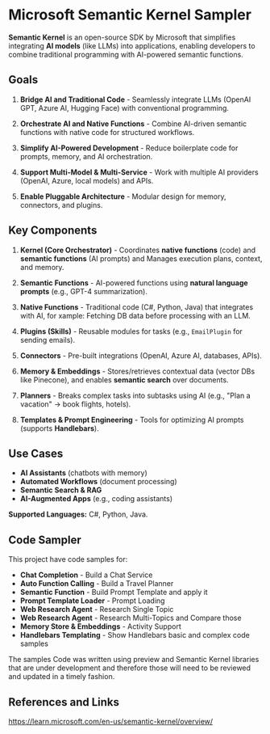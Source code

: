 ﻿# Microsoft Semantic Kernel Sampler

**Semantic Kernel** is an open-source SDK by Microsoft that simplifies integrating **AI models** (like LLMs) into applications, enabling developers to combine traditional programming with AI-powered semantic functions.

## Goals  

1. **Bridge AI and Traditional Code** - Seamlessly integrate LLMs (OpenAI GPT, Azure AI, Hugging Face) with conventional programming.  

2. **Orchestrate AI and Native Functions** - Combine AI-driven semantic functions with native code for structured workflows.  

3. **Simplify AI-Powered Development** - Reduce boilerplate code for prompts, memory, and AI orchestration.  

4. **Support Multi-Model & Multi-Service** - Work with multiple AI providers (OpenAI, Azure, local models) and APIs.  

5. **Enable Pluggable Architecture** - Modular design for memory, connectors, and plugins.  

## Key Components  

1. **Kernel (Core Orchestrator)** - Coordinates **native functions** (code) and **semantic functions** (AI prompts) and Manages execution plans, context, and memory.  

2. **Semantic Functions** - AI-powered functions using **natural language prompts** (e.g., GPT-4 summarization).  

3. **Native Functions** - Traditional code (C#, Python, Java) that integrates with AI, for xample: Fetching DB data before processing with an LLM.  

4. **Plugins (Skills)** - Reusable modules for tasks (e.g., `EmailPlugin` for sending emails).  

5. **Connectors** - Pre-built integrations (OpenAI, Azure AI, databases, APIs).  

6. **Memory & Embeddings** - Stores/retrieves contextual data (vector DBs like Pinecone), and enables **semantic search** over documents.  

7. **Planners** - Breaks complex tasks into subtasks using AI (e.g., "Plan a vacation" → book flights, hotels).  

8. **Templates & Prompt Engineering** - Tools for optimizing AI prompts (supports **Handlebars**).  

## Use Cases  
- **AI Assistants** (chatbots with memory)  
- **Automated Workflows** (document processing)  
- **Semantic Search & RAG**  
- **AI-Augmented Apps** (e.g., coding assistants)  

**Supported Languages:** C#, Python, Java.  

## Code Sampler

This project have code samples for:

- **Chat Completion** - Build a Chat Service
- **Auto Function Calling** - Build a Travel Planner
- **Semantic Function** - Build Prompt Template and apply it
- **Prompt Template Loader** - Prompt Loading
- **Web Research Agent** - Research Single Topic
- **Web Research Agent** - Research Multi-Topics and Compare those
- **Memory Store & Embeddings** - Activity Support
- **Handlebars Templating** - Show Handlebars basic and complex code samples

The samples Code was written using preview and Semantic Kernel libraries that are under development 
and therefore those will need to be reviewed and updated in a timely fashion.

## References and Links

https://learn.microsoft.com/en-us/semantic-kernel/overview/